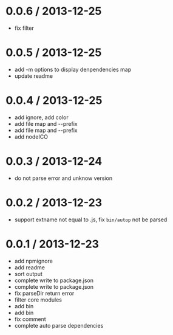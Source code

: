 
0.0.6 / 2013-12-25 
==================

  * fix filter

0.0.5 / 2013-12-25 
==================

  * add -m options to display denpendencies map
  * update readme

0.0.4 / 2013-12-25 
==================

  * add ignore, add color
  * add file map and --prefix
  * add file map and --prefix
  * add nodeICO

0.0.3 / 2013-12-24 
==================

  * do not parse error and unknow version

0.0.2 / 2013-12-23 
==================

  * support extname not equal to .js, fix `bin/autop` not be parsed

0.0.1 / 2013-12-23 
==================

  * add npmignore
  * add readme
  * sort output
  * complete write to package.json
  * complete write to package.json
  * fix parseDir return error
  * filter core modules
  * add bin
  * add bin
  * fix comment
  * complete auto parse dependencies
